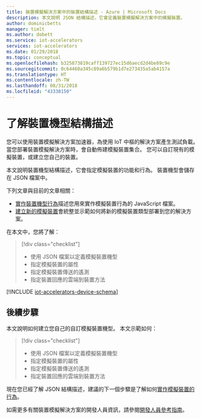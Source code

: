 ```yaml
---
title: 裝置模擬解決方案中的裝置結構描述 - Azure | Microsoft Docs
description: 本文說明 JSON 結構描述，它會定義裝置模擬解決方案中的模擬裝置。
author: dominicbetts
manager: timlt
ms.author: dobett
ms.service: iot-accelerators
services: iot-accelerators
ms.date: 01/29/2018
ms.topic: conceptual
ms.openlocfilehash: b325873819caff139727ec15d6aecd2d4be89c9e
ms.sourcegitcommit: 0c64460a345c89a6b579b1d7e273435a5ab4157a
ms.translationtype: HT
ms.contentlocale: zh-TW
ms.lasthandoff: 08/31/2018
ms.locfileid: "43338150"
---
```

# <a name="understand-the-device-model-schema"></a>了解裝置機型結構描述

您可以使用裝置模擬解決方案加速器，為使用 IoT 中樞的解決方案產生測試負載。 當您部署裝置模擬解決方案時，會自動佈建模擬裝置集合。 您可以自訂現有的模擬裝置，或建立您自己的裝置。

本文說明裝置機型結構描述，它會指定模擬裝置的功能和行為。 裝置機型會儲存在 JSON 檔案中。

下列文章與目前的文章相關：

* [實作裝置機型行為](iot-accelerators-device-simulation-device-behavior.md)描述您用來實作模擬裝置行為的 JavaScript 檔案。
* [建立新的模擬裝置](iot-accelerators-device-simulation-create-simulated-device.md)會統整並示範如何將新的模擬裝置類型部署到您的解決方案。

在本文中，您將了解：

>[!div class="checklist"]
> * 使用 JSON 檔案以定義模擬裝置機型
> * 指定模擬裝置的屬性
> * 指定模擬裝置傳送的遙測
> * 指定裝置回應的雲端到裝置方法

[!INCLUDE [iot-accelerators-device-schema](../../includes/iot-accelerators-device-schema.md)]

## <a name="next-steps"></a>後續步驟

本文說明如何建立您自己的自訂模擬裝置機型。 本文示範如何：

<!-- Repeat task list from intro -->
>[!div class="checklist"]
> * 使用 JSON 檔案以定義模擬裝置機型
> * 指定模擬裝置的屬性
> * 指定模擬裝置傳送的遙測
> * 指定裝置回應的雲端到裝置方法

現在您已經了解 JSON 結構描述，建議的下一個步驟是了解如何[實作模擬裝置的行為](iot-accelerators-device-simulation-device-behavior.md)。

如需更多有關裝置模擬解決方案的開發人員資訊，請參閱[開發人員參考指南](https://github.com/Azure/device-simulation-dotnet/wiki/Simulation-Service-Developer-Reference-Guide)。
